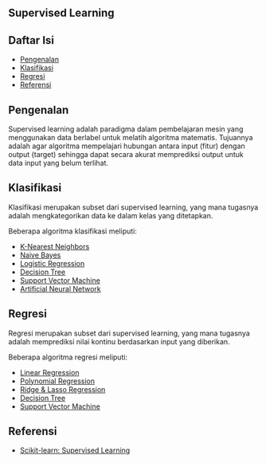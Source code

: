 ## Supervised Learning

## Daftar Isi

- [Pengenalan](#pengenalan)
- [Klasifikasi](#klasifikasi)
- [Regresi](#regresi)
- [Referensi](#referensi)

## Pengenalan

Supervised learning adalah paradigma dalam pembelajaran mesin yang menggunakan data berlabel untuk melatih algoritma matematis. Tujuannya adalah agar algoritma mempelajari hubungan antara input (fitur) dengan output (target) sehingga dapat secara akurat memprediksi output untuk data input yang belum terlihat.

## Klasifikasi

Klasifikasi merupakan subset dari supervised learning, yang mana tugasnya adalah mengkategorikan data ke dalam kelas yang ditetapkan.

Beberapa algoritma klasifikasi meliputi:
- [K-Nearest Neighbors](KNN.md)
- [Naive Bayes](NaiveBayes.md)
- [Logistic Regression](LogisticRegression.md)
- [Decision Tree](DecisionTreeClassifier.md)
- [Support Vector Machine](SVM.md)
- [Artificial Neural Network](ANN.md)

## Regresi

Regresi merupakan subset dari supervised learning, yang mana tugasnya adalah memprediksi nilai kontinu berdasarkan input yang diberikan.

Beberapa algoritma regresi meliputi:
- [Linear Regression](LinearRegression.md)
- [Polynomial Regression]()
- [Ridge & Lasso Regression]()
- [Decision Tree]()
- [Support Vector Machine]()

## Referensi

- [Scikit-learn: Supervised Learning](https://scikit-learn.org/stable/supervised_learning.html)
